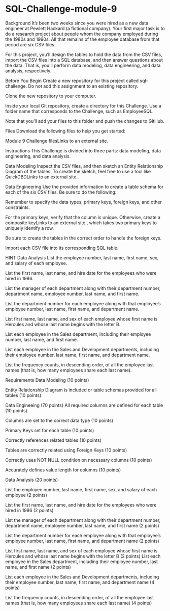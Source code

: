 # SQL-Challenge-module-9

Background
It’s been two weeks since you were hired as a new data engineer at Pewlett Hackard (a fictional company). Your first major task is to do a research project about people whom the company employed during the 1980s and 1990s. All that remains of the employee database from that period are six CSV files.

For this project, you’ll design the tables to hold the data from the CSV files, import the CSV files into a SQL database, and then answer questions about the data. That is, you’ll perform data modeling, data engineering, and data analysis, respectively.

Before You Begin
Create a new repository for this project called sql-challenge. Do not add this assignment to an existing repository.

Clone the new repository to your computer.

Inside your local Git repository, create a directory for this Challenge. Use a folder name that corresponds to the Challenge, such as EmployeeSQL.

Note that you’ll add your files to this folder and push the changes to GitHub.

Files
Download the following files to help you get started:

Module 9 Challenge filesLinks to an external site.

Instructions
This Challenge is divided into three parts: data modeling, data engineering, and data analysis.

Data Modeling
Inspect the CSV files, and then sketch an Entity Relationship Diagram of the tables. To create the sketch, feel free to use a tool like QuickDBDLinks to an external site..

Data Engineering
Use the provided information to create a table schema for each of the six CSV files. Be sure to do the following:

Remember to specify the data types, primary keys, foreign keys, and other constraints.

For the primary keys, verify that the column is unique. Otherwise, create a composite keyLinks to an external site., which takes two primary keys to uniquely identify a row.

Be sure to create the tables in the correct order to handle the foreign keys.

Import each CSV file into its corresponding SQL table.

HINT
Data Analysis
List the employee number, last name, first name, sex, and salary of each employee.

List the first name, last name, and hire date for the employees who were hired in 1986.

List the manager of each department along with their department number, department name, employee number, last name, and first name.

List the department number for each employee along with that employee’s employee number, last name, first name, and department name.

List first name, last name, and sex of each employee whose first name is Hercules and whose last name begins with the letter B.

List each employee in the Sales department, including their employee number, last name, and first name.

List each employee in the Sales and Development departments, including their employee number, last name, first name, and department name.

List the frequency counts, in descending order, of all the employee last names (that is, how many employees share each last name).

Requirements
Data Modeling (10 points)

Entity Relationship Diagram is included or table schemas provided for all tables (10 points)

Data Engineeing (70 points)
All required columns are defined for each table (10 points)

Columns are set to the correct data type (10 points)

Primary Keys set for each table (10 points)

Correctly references related tables (10 points)

Tables are correctly related using Foreign Keys (10 points)

Correctly uses NOT NULL condition on necessary columns (10 points)

Accurately defines value length for columns (10 points)

Data Analysis (20 points)

List the employee number, last name, first name, sex, and salary of each employee (2 points)

List the first name, last name, and hire date for the employees who were hired in 1986 (2 points)

List the manager of each department along with their department number, department name, employee number, last name, and first name (2 points)

List the department number for each employee along with that employee’s employee number, last name, first name, and department name (2 points)

List first name, last name, and sex of each employee whose first name is Hercules and whose last name begins with the letter B (2 points)
List each employee in the Sales department, including their employee number, last name, and first name (2 points)

List each employee in the Sales and Development departments, including their employee number, last name, first name, and department name (4 points)

List the frequency counts, in descending order, of all the employee last names (that is, how many employees share each last name) (4 points)
